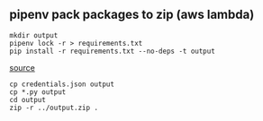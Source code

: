 ## pipenv pack packages to zip (aws lambda)
```shell
mkdir output
pipenv lock -r > requirements.txt
pip install -r requirements.txt --no-deps -t output
```
[source](https://github.com/pypa/pipenv/issues/2705#issuecomment-410949164)

```shell
cp credentials.json output
cp *.py output
cd output
zip -r ../output.zip .
```